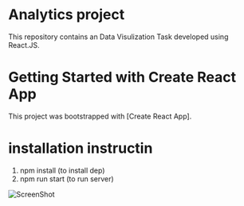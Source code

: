 # Analytics project
This repository contains an Data Visulization Task developed using React.JS.

# Getting Started with Create React App

This project was bootstrapped with [Create React App].

# installation instructin
1) npm install (to install dep)
2) npm run start (to run server)


![ScreenShot](/imgs/analytics.png?raw=true "Employee Data title")


